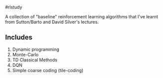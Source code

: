 #rlstudy

A collection of "baseline" reinforcement learning algorithms that I've learnt from Sutton/Barto and David Silver's lectures.

## Includes
1. Dynamic programming
2. Monte-Carlo
3. TD Classical Methods
4. DQN
5. Simple coarse coding (tile-coding)